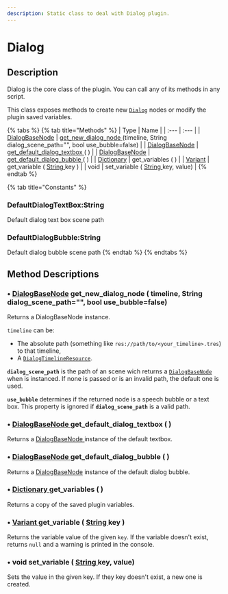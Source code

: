 ```yaml
---
description: Static class to deal with Dialog plugin.
---
```


# Dialog

## Description

Dialog is the core class of the plugin. You can call any of its methods in any script.   
  
This class exposes methods to create new [`Dialog`](class_dialog-base-node/) nodes or modify the plugin saved variables.

{% tabs %}
{% tab title="Methods" %}
| Type | Name |
| :--- | :--- |
| [DialogBaseNode](class_dialog-base-node/) | [get\_new\_dialog\_node ](class_dialog.md#get_new_dialog_node) \(timeline, String dialog\_scene\_path="", bool use\_bubble=false\) |
| [DialogBaseNode](class_dialog-base-node/) | [get\_default\_dialog\_textbox ](class_dialog.md#dialogbasenode-get_default_dialog_textbox)\( \) |
| [DialogBaseNode](class_dialog-base-node/) | [get\_default\_dialog\_bubble ](class_dialog.md#dialogbasenode-get_default_dialog_bubble)\( \) |
| [Dictionary](https://docs.godotengine.org/es/stable/classes/class_dictionary.html) | get\_variables \( \) |
| [Variant](https://docs.godotengine.org/es/stable/classes/class_variant.html) | get\_variable \( [String ](https://docs.godotengine.org/es/stable/classes/class_string.html)key \) |
| void | set\_variable \( [String ](https://docs.godotengine.org/es/stable/classes/class_string.html)key, value\) |
{% endtab %}

{% tab title="Constants" %}
### DefaultDialogTextBox:String

Default dialog text box scene path

### DefaultDialogBubble:String

Default dialog bubble scene path
{% endtab %}
{% endtabs %}

## Method Descriptions

### •  [DialogBaseNode](class_dialog-base-node/) get\_new\_dialog\_node \( timeline, String dialog\_scene\_path="", bool use\_bubble=false\)  <a id="get_new_dialog_node"></a>

Returns a DialogBaseNode instance.

`timeline` can be:

* The absolute path \(something like `res://path/to/<your_timeline>.tres`\) to that timeline,
* A [`DialogTimelineResource`](../resource-class/class_dialog-timeline-resource.md).

**`dialog_scene_path`** is the path of an scene wich returns a [`DialogBaseNode`](class_dialog-base-node/) when is instanced. If none is passed or is an invalid path, the default one is used.

**`use_bubble`** determines if the returned node is a speech bubble or a text box. This property is ignored if **`dialog_scene_path`** is a valid path.



### •  [DialogBaseNode ](class_dialog-base-node/)**get\_default\_dialog\_textbox \( \)**

Returns a [DialogBaseNode ](class_dialog-base-node/)instance of the default textbox.



### •  [DialogBaseNode ](class_dialog-base-node/)**get\_default\_dialog\_bubble \( \)**

Returns a [DialogBaseNode](class_dialog-base-node/) instance of the default dialog bubble.



### •  [Dictionary ](https://docs.godotengine.org/es/stable/classes/class_dictionary.html)get\_variables \( \)

Returns a copy of the saved plugin variables.



### •  [Variant ](https://docs.godotengine.org/es/stable/classes/class_variant.html)get\_variable \( [String ](https://docs.godotengine.org/es/stable/classes/class_string.html)key \)

Returns the variable value of the given `key`. If the variable doesn't exist, returns `null` and a warning is printed in the console.

### •  void set\_variable \( [String ](https://docs.godotengine.org/es/stable/classes/class_string.html)key, value\)

Sets the value in the given key. If they key doesn't exist, a new one is created.

